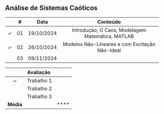 ## Análise de Sistemas Caóticos

|  | # | Data | Conteúdo |
|:---:|:---:|:---:|:---:|
| &check; | 01 | 19/10/2024 | Introdução, O Caos, Modelagem Matemática, MATLAB |
| &check; | 02 | 26/10/2024 | Modelos Não-Lineares e com Excitação Não-Ideal |
|  | 03 | 09/11/2024 |  |


|  | Avaliação |  |
|:---:|:--|:---:|
| &check; | Trabalho 1 |  |
|  | Trabalho 2 |  |
|  | Trabalho 3 |  |
| **Média** |  | **** |